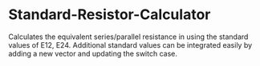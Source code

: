 # Standard-Resistor-Calculator
Calculates the equivalent series/parallel resistance in using the standard values of E12, E24. Additional standard values can be integrated easily by adding a new vector and updating the switch case.
